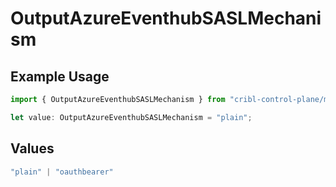 # OutputAzureEventhubSASLMechanism

## Example Usage

```typescript
import { OutputAzureEventhubSASLMechanism } from "cribl-control-plane/models";

let value: OutputAzureEventhubSASLMechanism = "plain";
```

## Values

```typescript
"plain" | "oauthbearer"
```